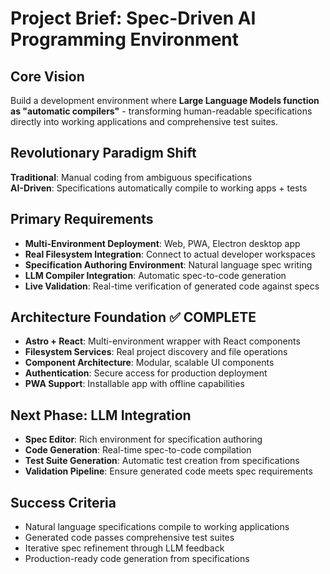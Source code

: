 # Project Brief: Spec-Driven AI Programming Environment

## Core Vision
Build a development environment where **Large Language Models function as "automatic compilers"** - transforming human-readable specifications directly into working applications and comprehensive test suites.

## Revolutionary Paradigm Shift
**Traditional**: Manual coding from ambiguous specifications  
**AI-Driven**: Specifications automatically compile to working apps + tests

## Primary Requirements
- **Multi-Environment Deployment**: Web, PWA, Electron desktop app
- **Real Filesystem Integration**: Connect to actual developer workspaces
- **Specification Authoring Environment**: Natural language spec writing
- **LLM Compiler Integration**: Automatic spec-to-code generation
- **Live Validation**: Real-time verification of generated code against specs

## Architecture Foundation ✅ COMPLETE
- **Astro + React**: Multi-environment wrapper with React components
- **Filesystem Services**: Real project discovery and file operations
- **Component Architecture**: Modular, scalable UI components
- **Authentication**: Secure access for production deployment
- **PWA Support**: Installable app with offline capabilities

## Next Phase: LLM Integration
- **Spec Editor**: Rich environment for specification authoring
- **Code Generation**: Real-time spec-to-code compilation
- **Test Suite Generation**: Automatic test creation from specifications
- **Validation Pipeline**: Ensure generated code meets spec requirements

## Success Criteria
- Natural language specifications compile to working applications
- Generated code passes comprehensive test suites
- Iterative spec refinement through LLM feedback
- Production-ready code generation from specifications